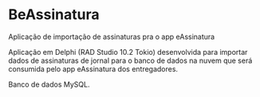 # BeAssinatura
Aplicação de importação de assinaturas pra o app eAssinatura

Aplicação em Delphi (RAD Studio 10.2 Tokio) desenvolvida para importar dados de assinaturas de jornal para o banco de dados na nuvem 
que será consumida pelo app eAssinatura dos entregadores.  

Banco de dados MySQL.
